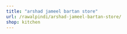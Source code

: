 ```yaml
---
title: "arshad jameel bartan store"
url: /rawalpindi/arshad-jameel-bartan-store/
shop: kitchen
---
```

